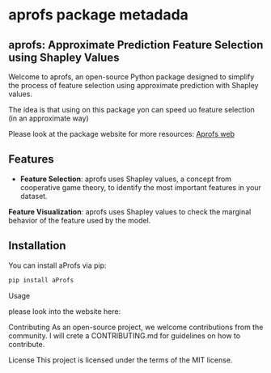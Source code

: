 # aprofs package metadada

## aprofs: Approximate Prediction Feature Selection using Shapley Values

Welcome to aprofs, an open-source Python package designed to simplify the process of feature selection using approximate prediction with Shapley values.

The idea is that using on this package yon can speed uo feature selection (in an approximate way)

Please look at the package website for more resources: [Aprofs web](https://blewy.github.io/aprofs/)

## Features

- **Feature Selection**: aprofs uses Shapley values, a concept from cooperative game theory, to identify the most important features in your dataset.

 **Feature Visualization**: aprofs uses Shapley values to check the marginal behavior of the feature used by the model. 



## Installation

You can install aProfs via pip:

```bash
pip install aProfs
```

Usage

please look into the website here: 

Contributing
As an open-source project, we welcome contributions from the community. I will crete a CONTRIBUTING.md for guidelines on how to contribute.

License
This project is licensed under the terms of the MIT license.